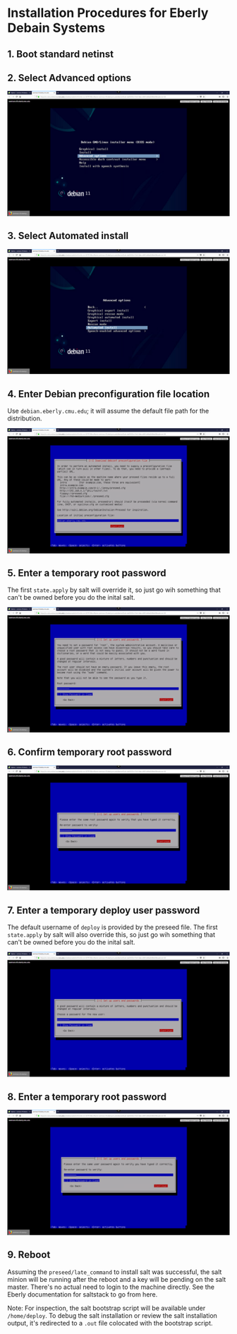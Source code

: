 # Installation Procedures for Eberly Debain Systems

## 1. Boot standard netinst
## 2. Select Advanced options

![Screenshot showing Advanced Options selected](/assets/1-advanced.png)

## 3. Select Automated install

![Screenshot showing Automated Install selected](/assets/2-automated.png)

## 4. Enter Debian preconfiguration file location
Use `debian.eberly.cmu.edu`; it will assume the default file path for the distribution.

![Screenshot showing Download Debconf Preconfiguration File URI entered](/assets/3-preseed.png)

## 5. Enter a temporary root password
The first `state.apply` by salt will override it, so just go wih something that can't be owned before you do the inital salt.

![Screenshot showing a default root password entered](/assets/4-root.png)

## 6. Confirm temporary root password

![Screenshot showing a root password confirmation entered](/assets/5-root-confirm.png)

## 7. Enter a temporary deploy user password
The default username of `deploy` is provided by the preseed file. The first `state.apply` by salt will also override this, so just go wih something that can't be owned before you do the inital salt.

![Screenshot showing a default deploy password entered](/assets/6-deploy.png)

## 8. Enter a temporary root password

![Screenshot showing a deploy password confirmation entered](/assets/7-deploy-confirm.png)

## 9. Reboot
Assuming the `preseed/late_command` to install salt was successful, the salt minion will be running after the reboot and a key will be pending on the salt master. There's no actual need to login to the machine directly. See the Eberly documentation for saltstack to go from here.

Note: For inspection, the salt bootstrap script will be available under `/home/deploy`. To debug the salt installation or review the salt installation output, it's redirected to a `.out` file colocated with the bootstrap script.
